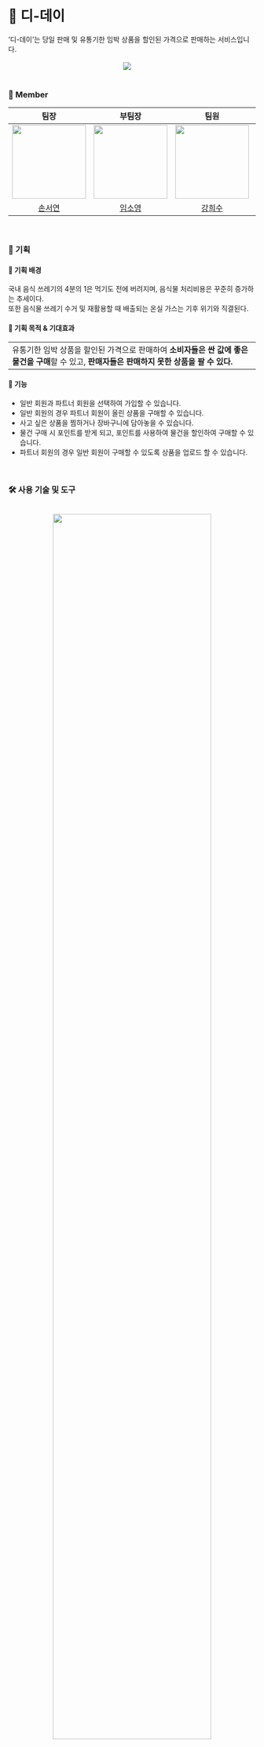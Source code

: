 # 🛒 디-데이
<div style="font-weight: 600 font-size: 20px">
‘디-데이’는 당일 판매 및 유통기한 임박 상품을 할인된 가격으로 판매하는 서비스입니다.</div>

<br>
<div align="center">
<img src="https://github.com/seoyeonson/seoyeonson/assets/93702730/3bac4246-c501-465d-b54f-d8a82b0b94b7" style="padding-right: 20px;"/>
</div>
<br>

### 🥕 Member

|팀장|부팀장|팀원|팀원|팀원|
| :-: | :-: | :-: | :-: | :-: |
|<img src="https://github.com/seoyeonson/seoyeonson/assets/93702730/2bfd1b43-6c25-4860-b9b8-d0eae319fef0" width="150"> |<img src="https://github.com/seoyeonson/seoyeonson/assets/93702730/8900937e-cbc8-47ce-971c-7b6a9afa7ee4" width="150"> |<img src="https://github.com/seoyeonson/seoyeonson/assets/93702730/484255f7-eb85-45cf-9a64-44c071e2c506" width="150">|<img src="https://github.com/seoyeonson/seoyeonson/assets/93702730/67eb868a-51a2-47af-89bb-831687cf897e" width="150">|<img src="https://github.com/seoyeonson/seoyeonson/assets/93702730/cde57e97-4b99-492b-a469-264de60a68d5" width="150">|
|[손서연](https://github.com/seoyeonson)|[임소영](https://github.com/SOYOUNGdev)|[강희수](https://github.com/devheesukang)|[홍정수](https://github.com/JS8800gt)|[황재승](https://github.com/devHwang1)|
<br>

### 🥚 기획

#### 🍳 기획 배경
국내 음식 쓰레기의 4분의 1은 먹기도 전에 버려지며, 음식물 처리비용은 꾸준히 증가하는 추세이다.<br>
또한 음식물 쓰레기 수거 및 재활용할 때 배출되는 온실 가스는 기후 위기와 직결된다. 
<br>

#### 🍳 기획 목적 & 기대효과
<table>
    <tbody>
        <tr>
            <td>유통기한 임박 상품을 할인된 가격으로 판매하여 <b>소비자들은 싼 값에 좋은 물건을 구매</b>할 수 있고, <b>판매자들은 판매하지 못한 상품을 팔 수 있다.</b></td>
        </tr>
    </tbody>
</table>

#### 🍳 기능
- 일반 회원과 파트너 회원을 선택하여 가입할 수 있습니다.
- 일반 회원의 경우 파트너 회원이 올린 상품을 구매할 수 있습니다.
- 사고 싶은 상품을 찜하거나 장바구니에 담아놓을 수 있습니다.
- 물건 구매 시 포인트를 받게 되고, 포인트를 사용하여 물건을 할인하여 구매할 수 있습니다.
- 파트너 회원의 경우 일반 회원이 구매할 수 있도록 상품을 업로드 할 수 있습니다.

<br>
              
### 🛠️ 사용 기술 및 도구
<br>
<div align="center"><img src="https://github.com/seoyeonson/seoyeonson/assets/93702730/2b08d576-1da7-4dcb-92a4-8dfcb5ca2c62" style="width:80%;"/></div>
<br>

### 💽 DB 설계
<div align="center"><img src="https://github.com/seoyeonson/seoyeonson/assets/93702730/62e2d98d-f8f4-4a5d-ab79-2c1160e8b27e" style="width:50%;"/></div>
<br>

### 🌊 흐름도
<table style="text-align: center">
  <tr>
      <td><img src="https://github.com/seoyeonson/seoyeonson/assets/93702730/875d576f-b948-4625-8909-51ccd4a99341"/></td>
      <td><img src="https://github.com/seoyeonson/seoyeonson/assets/93702730/f44f41d5-5497-49be-a776-629a07184c07"/></td>
  </tr>
  <tr>
      <td><img src="https://github.com/seoyeonson/seoyeonson/assets/93702730/b259fbdd-de26-47b4-a805-1dd2ca6c09d4"/></td>
      <td><img src="https://github.com/seoyeonson/seoyeonson/assets/93702730/f10de4ad-e2ea-4c30-b803-45ee2e37601a"/></td>
  </tr>
</table>
<br>

### 🖥️ 페이지 이미지 
<table style="text-align: center">
  <tr>
      <td><img src="https://github.com/seoyeonson/seoyeonson/assets/93702730/0fe7affd-13fb-43fd-8369-b157305a60e2"/></td>
      <td><img src="https://github.com/seoyeonson/seoyeonson/assets/93702730/e8d8e280-04b8-4121-95f7-c24fc5d586b5"/></td>
  </tr>
  <tr>
      <td><img src="https://github.com/seoyeonson/seoyeonson/assets/93702730/f63a4ce6-e413-4626-bc07-22ceae8478d5"/></td>
      <td><img src="https://github.com/seoyeonson/seoyeonson/assets/93702730/bcf2e275-8de4-498c-8eaa-cda5784beaa2"/></td>
  </tr>
  <tr>
      <td><img src="https://github.com/seoyeonson/seoyeonson/assets/93702730/7730b430-607c-4e12-b141-c19548d5ee1a"/></td>
      <td><img src="https://github.com/seoyeonson/seoyeonson/assets/93702730/742a25b1-c36f-4539-b2c4-8494396da78e"/></td>
  </tr>
  <tr>
      <td><img src="https://github.com/seoyeonson/seoyeonson/assets/93702730/d302cdf5-ec7d-44a5-9cec-b741014dbd39"/></td>
  </tr>
</table>
<br>

<table>
    <tr></tr>
    <tr>
        <td style="padding:15px;">
            <p></p>
            <div><b>💡 인사이트</b></div>
            <div style="width:100%; background-color:grey;">
                <p></p>
            </div>
        </td>
    </tr>
</table>
<br>

### 협업 문서
📝 [기획 및 개발 notion](https://wobbly-chip-64e.notion.site/Wanted-JSP-Spring-Web-Project-e44c5186bb1c4c4cb0d62cd5b48f2cdc?pvs=4)

<br>
<br>

[사용 이미지 출처]
출처 <a href="https://kr.freepik.com/free-vector/hand-painted-watercolor-fruit-collection_13817603.htm#query=%EA%B3%BC%EC%9D%BC&position=26&from_view=keyword&track=sph&uuid=d4d344c4-b511-43bd-8bec-310542356fa9">Freepik</a>
